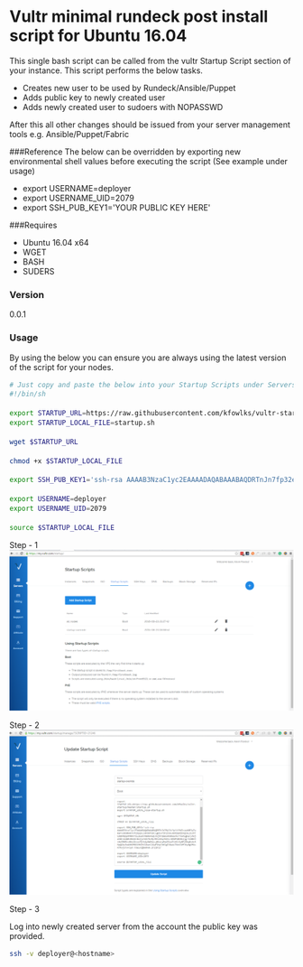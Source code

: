 # Vultr minimal rundeck post install script for Ubuntu 16.04

This single bash script can be called from the vultr Startup Script section of your instance. This script performs the below tasks.

+ Creates new user to be used by Rundeck/Ansible/Puppet
+ Adds public key to newly created user
+ Adds newly created user to sudoers with NOPASSWD
 
After this all other changes should be issued from your server management tools e.g. Ansible/Puppet/Fabric

###Reference
The below can be overridden by exporting new environmental shell values before executing the script (See example under usage)

* export USERNAME=deployer
* export USERNAME_UID=2079
* export SSH_PUB_KEY1='YOUR PUBLIC KEY HERE'

###Requires

* Ubuntu 16.04 x64
* WGET
* BASH
* SUDERS

### Version
0.0.1

### Usage

By using the below you can ensure you are always using the latest version of the script for your nodes.

```bash
# Just copy and paste the below into your Startup Scripts under Servers. 
#!/bin/sh

export STARTUP_URL=https://raw.githubusercontent.com/kfowlks/vultr-startup/master/startup.sh
export STARTUP_LOCAL_FILE=startup.sh

wget $STARTUP_URL

chmod +x $STARTUP_LOCAL_FILE

export SSH_PUB_KEY1='ssh-rsa AAAAB3NzaC1yc2EAAAADAQABAAABAQDRTnJn7fp32e3pitCOW5vuo4NB3wZw4arz286mk4CR/PzNyQvLE4YBKhSKCLg0Cw7iP2E8xLmUtDemjEKQZALzGZRTCDQN4Qqs4M0NFYiL1G5kYA806R6qCVxjhrQG85AK0AW5nk/rVw4IgD2/y4ojmhGCvbdW9nN522r8nZjs4d175nMyJRfohOqrNZAz/dD1Ph8U5kljg/Jz80A4t6x9E6Rl+8VolKnvo7U/k4yGWOhxsj6KutqFmdJVaiP+UCL9y8FeM4qHsVe5MpQGN+RxANhDf0OiMHZh9l0ani2Gqf3HyCbHJgE98aA1TNxVi0fJUy0gOfAsM7hzj3TxY5yR FOWLKS@AVPHR-2F1SP32'

export USERNAME=deployer
export USERNAME_UID=2079

source $STARTUP_LOCAL_FILE
```
Step - 1 
![Alt text](/vultr-shot1.PNG?raw=true "Vultr Startup Scripts")

Step - 2
![Alt text](/vultr-shot2.PNG?raw=true "Vultr Startup Scripts - Editor")

Step - 3

Log into newly created server from the account the public key was provided.

```bash
ssh -v deployer@<hostname>
```
